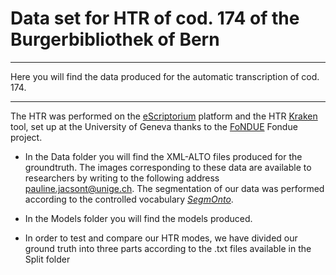 # Data set for HTR of cod. 174 of the Burgerbibliothek of Bern
******
Here you will find the data produced for the automatic transcription of cod. 174. 
******

The HTR was performed on the [eScriptorium](https://gitlab.inria.fr/scripta/escriptorium) platform and the HTR [Kraken](https://kraken.re/master/index.html) tool, set up at the University of Geneva thanks to the [FoNDUE](https://github.com/FoNDUE-HTR) Fondue project. 

- In the Data folder you will find the XML-ALTO files produced for the groundtruth. The images corresponding to these data are available to researchers by writing to the following address pauline.jacsont@unige.ch. 
The segmentation of our data was performed according to the controlled vocabulary [_SegmOnto_](https://github.com/SegmOnto/Guidelines).

- In the Models folder you will find the models produced. 

- In order to test and compare our HTR modes, we have divided our ground truth into three parts according to the .txt files available in the Split folder 


